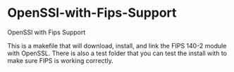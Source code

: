# OpenSSl-with-Fips-Support
OpenSSl with Fips Support 


This is a makefile that will download, install, and link the FIPS 140-2 module with OpenSSL. There is also a test folder that you can test the install with to make sure FIPS is working correctly.
